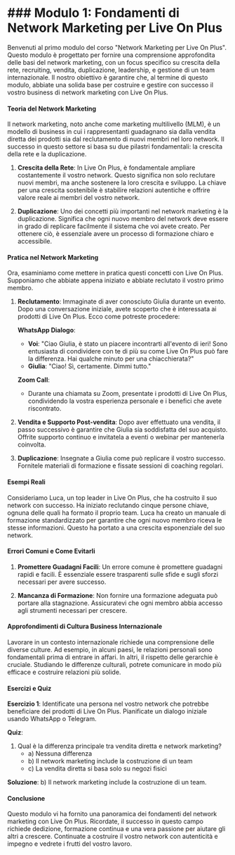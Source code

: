 # ### Modulo 1: Fondamenti di Network Marketing per Live On Plus

Benvenuti al primo modulo del corso "Network Marketing per Live On Plus". Questo modulo è progettato per fornire una comprensione approfondita delle basi del network marketing, con un focus specifico su crescita della rete, recruiting, vendita, duplicazione, leadership, e gestione di un team internazionale. Il nostro obiettivo è garantire che, al termine di questo modulo, abbiate una solida base per costruire e gestire con successo il vostro business di network marketing con Live On Plus.

#### Teoria del Network Marketing

Il network marketing, noto anche come marketing multilivello (MLM), è un modello di business in cui i rappresentanti guadagnano sia dalla vendita diretta dei prodotti sia dal reclutamento di nuovi membri nel loro network. Il successo in questo settore si basa su due pilastri fondamentali: la crescita della rete e la duplicazione.

1. **Crescita della Rete**: In Live On Plus, è fondamentale ampliare costantemente il vostro network. Questo significa non solo reclutare nuovi membri, ma anche sostenere la loro crescita e sviluppo. La chiave per una crescita sostenibile è stabilire relazioni autentiche e offrire valore reale ai membri del vostro network.

2. **Duplicazione**: Uno dei concetti più importanti nel network marketing è la duplicazione. Significa che ogni nuovo membro del network deve essere in grado di replicare facilmente il sistema che voi avete creato. Per ottenere ciò, è essenziale avere un processo di formazione chiaro e accessibile.

#### Pratica nel Network Marketing

Ora, esaminiamo come mettere in pratica questi concetti con Live On Plus. Supponiamo che abbiate appena iniziato e abbiate reclutato il vostro primo membro.

1. **Reclutamento**: Immaginate di aver conosciuto Giulia durante un evento. Dopo una conversazione iniziale, avete scoperto che è interessata ai prodotti di Live On Plus. Ecco come potreste procedere:

   **WhatsApp Dialogo**:
   - **Voi**: "Ciao Giulia, è stato un piacere incontrarti all'evento di ieri! Sono entusiasta di condividere con te di più su come Live On Plus può fare la differenza. Hai qualche minuto per una chiacchierata?"
   - **Giulia**: "Ciao! Sì, certamente. Dimmi tutto."

   **Zoom Call**:
   - Durante una chiamata su Zoom, presentate i prodotti di Live On Plus, condividendo la vostra esperienza personale e i benefici che avete riscontrato.

2. **Vendita e Supporto Post-vendita**: Dopo aver effettuato una vendita, il passo successivo è garantire che Giulia sia soddisfatta del suo acquisto. Offrite supporto continuo e invitatela a eventi o webinar per mantenerla coinvolta.

3. **Duplicazione**: Insegnate a Giulia come può replicare il vostro successo. Fornitele materiali di formazione e fissate sessioni di coaching regolari.

#### Esempi Reali

Consideriamo Luca, un top leader in Live On Plus, che ha costruito il suo network con successo. Ha iniziato reclutando cinque persone chiave, ognuna delle quali ha formato il proprio team. Luca ha creato un manuale di formazione standardizzato per garantire che ogni nuovo membro riceva le stesse informazioni. Questo ha portato a una crescita esponenziale del suo network.

#### Errori Comuni e Come Evitarli

1. **Promettere Guadagni Facili**: Un errore comune è promettere guadagni rapidi e facili. È essenziale essere trasparenti sulle sfide e sugli sforzi necessari per avere successo.

2. **Mancanza di Formazione**: Non fornire una formazione adeguata può portare alla stagnazione. Assicuratevi che ogni membro abbia accesso agli strumenti necessari per crescere.

#### Approfondimenti di Cultura Business Internazionale

Lavorare in un contesto internazionale richiede una comprensione delle diverse culture. Ad esempio, in alcuni paesi, le relazioni personali sono fondamentali prima di entrare in affari. In altri, il rispetto delle gerarchie è cruciale. Studiando le differenze culturali, potrete comunicare in modo più efficace e costruire relazioni più solide.

#### Esercizi e Quiz

**Esercizio 1**: Identificate una persona nel vostro network che potrebbe beneficiare dei prodotti di Live On Plus. Pianificate un dialogo iniziale usando WhatsApp o Telegram.

**Quiz**:
1. Qual è la differenza principale tra vendita diretta e network marketing?
   - a) Nessuna differenza
   - b) Il network marketing include la costruzione di un team
   - c) La vendita diretta si basa solo su negozi fisici

**Soluzione**: b) Il network marketing include la costruzione di un team.

#### Conclusione

Questo modulo vi ha fornito una panoramica dei fondamenti del network marketing con Live On Plus. Ricordate, il successo in questo campo richiede dedizione, formazione continua e una vera passione per aiutare gli altri a crescere. Continuate a costruire il vostro network con autenticità e impegno e vedrete i frutti del vostro lavoro.